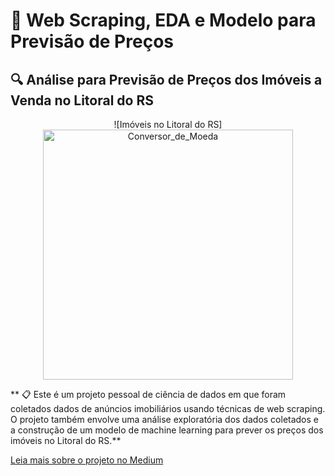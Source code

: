 # 🚀 Web Scraping, EDA e Modelo para Previsão de Preços

## 🔍 Análise para Previsão de Preços dos Imóveis a Venda no Litoral do RS

<p align="center">
![Imóveis no Litoral do RS] <img src="https://user-images.githubusercontent.com/109030838/227395255-804fa2f4-f2f3-4aea-aa27-240cd2d650cb.png" alt="Conversor_de_Moeda" width="400">
</p>

** 📋 Este é um projeto pessoal de ciência de dados em que foram coletados dados de anúncios imobiliários usando técnicas de web scraping. O projeto também envolve uma análise exploratória dos dados coletados e a construção de um modelo de machine learning para prever os preços dos imóveis no Litoral do RS.**

[Leia mais sobre o projeto no Medium](https://medium.com/@diovani.dupont/web-scraping-eda-e-modelo-para-previs%C3%A3o-de-pre%C3%A7os-3c4cf24e252e)
